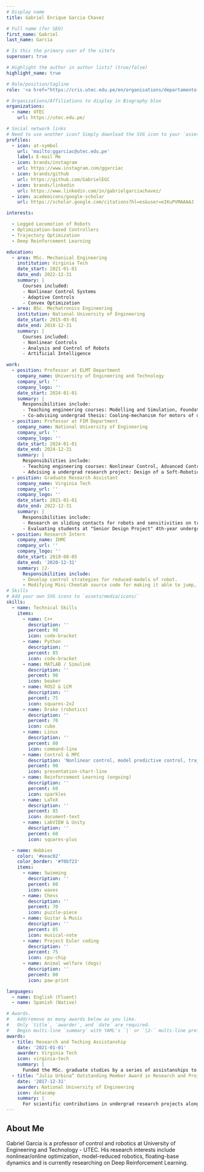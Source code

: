 ```yaml
---
# Display name
title: Gabriel Enrique Garcia Chavez

# Full name (for SEO)
first_name: Gabriel
last_name: Garcia

# Is this the primary user of the site?x
superuser: true

# Highlight the author in author lists? (true/false)
highlight_name: true

# Role/position/tagline
role: '<a href="https://cris.utec.edu.pe/en/organisations/departamento-de-ingeniería-electrónica-y-mecatrónica-2/" target="_blank">Professor at Department of Electrical and Mechatronics Engineering</a>'

# Organizations/Affiliations to display in Biography blox
organizations:
  - name: UTEC
    url: https://utec.edu.pe/

# Social network links
# Need to use another icon? Simply download the SVG icon to your `assets/media/icons/` folder.
profiles:
  - icon: at-symbol
    url: 'mailto:ggarciac@utec.edu.pe'
    label: E-mail Me
  - icon: brands/instagram
    url: https://www.instagram.com/ggarciac
  - icon: brands/github
    url: https://github.com/GabrielEGC
  - icon: brands/linkedin
    url: https://www.linkedin.com/in/gabrielgarciachavez/
  - icon: academicons/google-scholar
    url: https://scholar.google.com/citations?hl=es&user=eIKuPVMAAAAJ

interests:

  - Legged Locomotion of Robots
  - Optimization-based Controllers
  - Trajectory Optimization
  - Deep Reinforcement Learning

education:
  - area: MSc. Mechanical Engineering
    institution: Virginia Tech
    date_start: 2021-01-01
    date_end: 2022-12-31
    summary: |
      Courses included:
      - Nonlinear Control Systems
      - Adaptive Controls
      - Convex Optimization
  - area: BSc. Mechatronics Engineering
    institution: National University of Engineering
    date_start: 2015-03-01
    date_end: 2018-12-31
    summary: |
      Courses included:
      - Nonlinear Controls
      - Analysis and Control of Robots
      - Artificial Intelligence

work:
  - position: Professor at ELMT Department
    company_name: University of Engineering and Technology
    company_url: ''
    company_logo: ''
    date_start: 2024-01-01
    summary: |
      Responsibilities include:
      - Teaching engineering courses: Modelling and Simulation, Foundations of Robotics, Process Control, Nonlinear Control, Intelligent Control.
      - Co-advising undergrad thesis: Cooling-mechanism for motors of quadrupedal robots, Optimization for dynamic feasibility of LLM-generated trajectories of a NAO Robot
  - position: Professor at FIM Department
    company_name: National University of Engineering
    company_url: ''
    company_logo: ''
    date_start: 2024-01-01
    date_end: 2024-12-31
    summary: |
      Responsibilities include:
      - Teaching engineering courses: Nonlinear Control, Advanced Control.
      - Advising a undergrad research project: Design of a Soft-Robotics Glove for Hand Rehabilitation 
  - position: Graduate Research Assistant
    company_name: Virginia Tech
    company_url: ''
    company_logo: ''
    date_start: 2021-01-01
    date_end: 2022-12-31
    summary: |
      Responsibilities include:
      - Research on sliding contacts for robots and sensitivities on trajectory optimization.
      - Evaluating students at "Senior Design Project" 4th-year undergrad.
  - position: Research Intern
    company_name: IHMC
    company_url: ''
    company_logo: ''
    date_start: 2019-08-05
    date_end: '2020-12-31'
    summary: |2-
      Responsibilities include:
      - Develop control strategies for reduced-models of robot.
      - Modifying Mini-Cheetah source code for making it able to jump, and walk over slopes.
# Skills
# Add your own SVG icons to `assets/media/icons/`
skills:
  - name: Technical Skills
    items:
      - name: C++
        description: ''
        percent: 90
        icon: code-bracket
      - name: Python
        description: ''
        percent: 85
        icon: code-bracket
      - name: MATLAB / Simulink
        description: ''
        percent: 90
        icon: beaker
      - name: ROS2 & LCM
        description: ''
        percent: 75
        icon: squares-2x2
      - name: Drake (robotics)
        description: ''
        percent: 70
        icon: cube
      - name: Linux
        description: ''
        percent: 80
        icon: command-line
      - name: Control & MPC
        description: 'Nonlinear control, model predictive control, trajectory optimization'
        percent: 90
        icon: presentation-chart-line
      - name: Reinforcement Learning (ongoing)
        description: ''
        percent: 60
        icon: sparkles
      - name: LaTeX
        description: ''
        percent: 85
        icon: document-text
      - name: LabVIEW & Unity
        description: ''
        percent: 60
        icon: squares-plus

  - name: Hobbies
    color: '#eeac02'
    color_border: '#f0bf23'
    items:
      - name: Swimming
        description: ''
        percent: 80
        icon: waves
      - name: Chess
        description: ''
        percent: 70
        icon: puzzle-piece
      - name: Guitar & Music
        description: ''
        percent: 85
        icon: musical-note
      - name: Project Euler coding
        description: ''
        percent: 75
        icon: cpu-chip
      - name: Animal welfare (dogs)
        description: ''
        percent: 80
        icon: paw-print

languages:
  - name: English (Fluent)
  - name: Spanish (Native)

# Awards.
#   Add/remove as many awards below as you like.
#   Only `title`, `awarder`, and `date` are required.
#   Begin multi-line `summary` with YAML's `|` or `|2-` multi-line prefix and indent 2 spaces below.
awards:
  - title: Research and Teching Assistanship
    date: '2021-01-01'
    awarder: Virginia Tech
    icon: virginia-tech
    summary: |
      Funded the MSc. graduate studies by a series of assistanships to support me while in Virginia Tech. Labor consisted in teaching assistanship (evaluations of "Senior Design Project") and research assistanship. Award period: 2021–2022.
  - title: “Julio Urbina” Outstanding Member Award in Research and Projects IEEE UNI 2017
    date: '2017-12-31'
    awarder: National University of Engineering
    icon: datacamp
    summary: |
      For scientific contributions in undergrad research projects along 2017 at IEEE UNI.
---
```


## About Me

Gabriel Garcia is a professor of control and robotics at University of Engineering and Technology - UTEC. His research interests include nonlinear/online optimization, model-reduced robotics, floating-base dynamics and is currently researching on Deep Reinforcement Learning.
